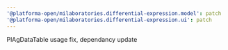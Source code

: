```yaml
---
'@platforma-open/milaboratories.differential-expression.model': patch
'@platforma-open/milaboratories.differential-expression.ui': patch
---
```


PlAgDataTable usage fix, dependancy update
